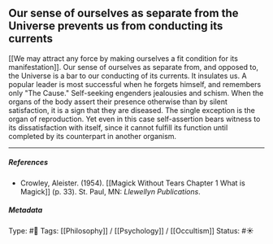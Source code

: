 ## Our sense of ourselves as separate from the Universe prevents us from conducting its currents # 

[[We may attract any force by making ourselves a fit condition for its manifestation]]. Our sense of ourselves as separate from, and opposed to, the Universe is a bar to our conducting of its currents. It insulates us. A popular leader is most successful when he forgets himself, and remembers only "The Cause." Self-seeking engenders jealousies and schism. When the organs of the body assert their presence otherwise than by silent satisfaction, it is a sign that they are diseased. The single exception is the organ of reproduction. Yet even in this case self-assertion bears witness to its dissatisfaction with itself, since it cannot fulfill its function until completed by its counterpart in another organism.

___

##### References

- Crowley, Aleister. (1954). [[Magick Without Tears Chapter 1 What is Magick]] (p. 33). St. Paul, MN: _Llewellyn Publications_.

##### Metadata

Type: #🔴 
Tags: [[Philosophy]] / [[Psychology]] / [[Occultism]]
Status: #☀️ 